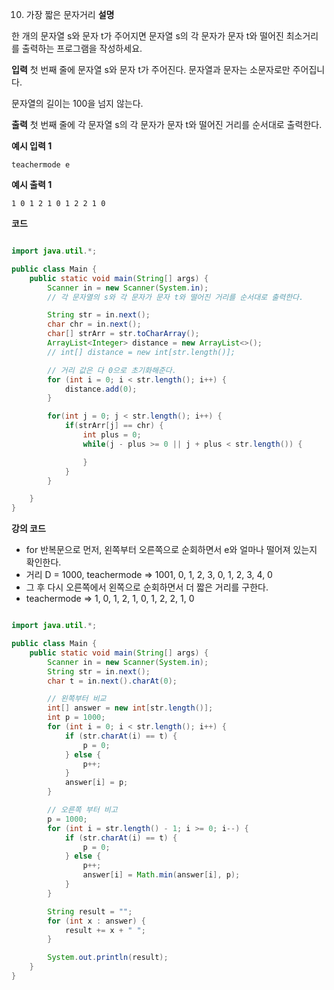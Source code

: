 10. 가장 짧은 문자거리
    **설명**

한 개의 문자열 s와 문자 t가 주어지면 문자열 s의 각 문자가 문자 t와 떨어진 최소거리를 출력하는 프로그램을 작성하세요.

**입력**
첫 번째 줄에 문자열 s와 문자 t가 주어진다. 문자열과 문자는 소문자로만 주어집니다.

문자열의 길이는 100을 넘지 않는다.

**출력**
첫 번째 줄에 각 문자열 s의 각 문자가 문자 t와 떨어진 거리를 순서대로 출력한다.

**예시 입력 1**

```
teachermode e
```

**예시 출력 1**

```
1 0 1 2 1 0 1 2 2 1 0
```

**코드**

```java

import java.util.*;

public class Main {
    public static void main(String[] args) {
        Scanner in = new Scanner(System.in);
        // 각 문자열의 s와 각 문자가 문자 t와 떨어진 거리를 순서대로 출력한다.

        String str = in.next();
        char chr = in.next();
        char[] strArr = str.toCharArray();
        ArrayList<Integer> distance = new ArrayList<>();
        // int[] distance = new int[str.length()];

        // 거리 값은 다 0으로 초기화해준다.
        for (int i = 0; i < str.length(); i++) {
            distance.add(0);
        }

        for(int j = 0; j < str.length(); i++) {
            if(strArr[j] == chr) {
                int plus = 0;
                while(j - plus >= 0 || j + plus < str.length()) {

                }
            }
        }

    }
}
```

**강의 코드**

- for 반복문으로 먼저, 왼쪽부터 오른쪽으로 순회하면서 e와 얼마나 떨어져 있는지 확인한다.
- 거리 D = 1000, teachermode => 1001, 0, 1, 2, 3, 0, 1, 2, 3, 4, 0
- 그 후 다시 오른쪽에서 왼쪽으로 순회하면서 더 짧은 거리를 구한다.
- teachermode => 1, 0, 1, 2, 1, 0, 1, 2, 2, 1, 0

```java

import java.util.*;

public class Main {
    public static void main(String[] args) {
        Scanner in = new Scanner(System.in);
        String str = in.next();
        char t = in.next().charAt(0);

        // 왼쪽부터 비교
        int[] answer = new int[str.length()];
        int p = 1000;
        for (int i = 0; i < str.length(); i++) {
            if (str.charAt(i) == t) {
                p = 0;
            } else {
                p++;
            }
            answer[i] = p;
        }

        // 오른쪽 부터 비고
        p = 1000;
        for (int i = str.length() - 1; i >= 0; i--) {
            if (str.charAt(i) == t) {
                p = 0;
            } else {
                p++;
                answer[i] = Math.min(answer[i], p);
            }
        }

        String result = "";
        for (int x : answer) {
            result += x + " ";
        }

        System.out.println(result);
    }
}

```
